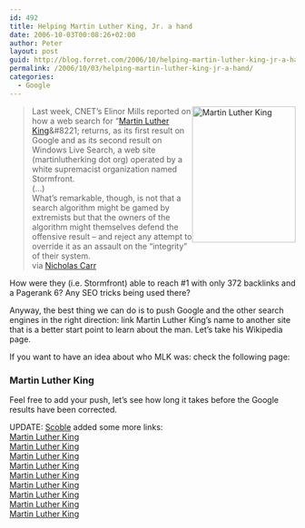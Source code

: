 ```yaml
---
id: 492
title: Helping Martin Luther King, Jr. a hand
date: 2006-10-03T00:08:26+02:00
author: Peter
layout: post
guid: http://blog.forret.com/2006/10/helping-martin-luther-king-jr-a-hand/
permalink: /2006/10/03/helping-martin-luther-king-jr-a-hand/
categories:
  - Google
---
```

[<img loading="lazy" src="http://static.flickr.com/86/259150913_cb608809ec_m.jpg" style="float: right" width="182" height="240" alt="Martin Luther King" />](http://www.flickr.com/photos/pforret/259150913/ "Photo Sharing")

> Last week, CNET&#8217;s Elinor Mills reported on how a web search for &#8220;[Martin Luther King](http://en.wikipedia.org/wiki/Martin_Luther_King%2C_Jr.)&#8221; returns, as its first result on Google and as its second result on Windows Live Search, a web site (martinlutherking dot org) operated by a white supremacist organization named Stormfront.  
> (&#8230;)  
> What&#8217;s remarkable, though, is not that a search algorithm might be gamed by extremists but that the owners of the algorithm might themselves defend the offensive result &#8211; and reject any attempt to override it as an assault on the &#8220;integrity&#8221; of their system.  
> via [Nicholas Carr](http://www.roughtype.com/archives/2006/10/beyond_question.php)

How were they (i.e. Stormfront) able to reach #1 with only 372 backlinks and a Pagerank 6? Any SEO tricks being used there?

Anyway, the best thing we can do is to push Google and the other search engines in the right direction: link Martin Luther King&#8217;s name to another site that is a better start point to learn about the man. Let&#8217;s take his Wikipedia page. 

If you want to have an idea about who MLK was: check the following page:  
</p> 

### Martin Luther King

</a>

Feel free to add your push, let&#8217;s see how long it takes before the Google results have been corrected.

UPDATE: [Scoble](http://scobleizer.com/2006/11/20/google-bombing-or-reversing-the-damage-anyway/) added some more links:  
[Martin Luther King](http://en.wikipedia.org/wiki/Martin_Luther_King,_Jr)  
[Martin Luther King](http://www.thekingcenter.org/)  
[Martin Luther King](http://www.fair.org/index.php?page=2269)  
[Martin Luther King](http://nobelprize.org/nobel_prizes/peace/laureates/1964/king-bio.html)  
[Martin Luther King](http://seattletimes.nwsource.com/mlk/)  
[Martin Luther King](http://www.time.com/time/time100/leaders/profile/king.html)  
[Martin Luther King](http://dir.salon.com/story/news/feature/2000/01/24/mlk/index.html)  
[Martin Luther King](http://www.pps.k12.or.us/schools-c/pages/buckman/timeline/kingframe.html)  
[Martin Luther King](http://www.stanford.edu/group/King/)